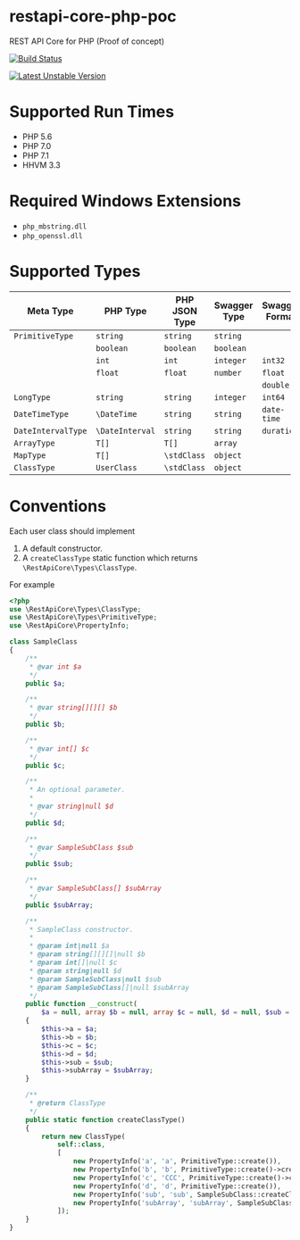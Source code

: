 # restapi-core-php-poc

REST API Core for PHP (Proof of concept)

[![Build Status](https://travis-ci.org/sergey-shandar/restapi-core-php-poc.svg?branch=master)](https://travis-ci.org/sergey-shandar/restapi-core-php-poc)

[![Latest Unstable Version](https://poser.pugx.org/sergey-shandar/restapi-core-php-poc/v/unstable)](https://packagist.org/packages/sergey-shandar/restapi-core-php-poc)

# Supported Run Times

- PHP 5.6
- PHP 7.0
- PHP 7.1
- HHVM 3.3

# Required Windows Extensions

- `php_mbstring.dll`
- `php_openssl.dll`

# Supported Types

|Meta Type         |PHP Type       |PHP JSON Type|Swagger Type|Swagger Format|
|------------------|---------------|-------------|------------|--------------|
|`PrimitiveType`   |`string`       |`string`     |`string`    |              |
|                  |`boolean`      |`boolean`    |`boolean`   |              |
|                  |`int`          |`int`        |`integer`   |`int32`       |
|                  |`float`        |`float`      |`number`    |`float`       |
|                  |               |             |            |`double`      |
|`LongType`        |`string`       |`string`     |`integer`   |`int64`       |
|`DateTimeType`    |`\DateTime`    |`string`     |`string`    |`date-time`   |
|`DateIntervalType`|`\DateInterval`|`string`     |`string`    |`duration`    |
|`ArrayType`       |`T[]`          |`T[]`        |`array`     |              |
|`MapType`         |`T[]`          |`\stdClass`  |`object`    |              |
|`ClassType`       |`UserClass`    |`\stdClass`  |`object`    |              |

# Conventions

Each user class should implement

1. A default constructor.
2. A `createClassType` static function which returns `\RestApiCore\Types\ClassType`.
 
For example

```php
<?php
use \RestApiCore\Types\ClassType;
use \RestApiCore\Types\PrimitiveType;
use \RestApiCore\PropertyInfo;

class SampleClass
{
    /**
     * @var int $a
     */
    public $a;

    /**
     * @var string[][][] $b
     */
    public $b;

    /**
     * @var int[] $c
     */
    public $c;

    /**
     * An optional parameter.
     *
     * @var string|null $d
     */
    public $d;

    /**
     * @var SampleSubClass $sub
     */
    public $sub;

    /**
     * @var SampleSubClass[] $subArray
     */
    public $subArray;

    /**
     * SampleClass constructor.
     *
     * @param int|null $a
     * @param string[][][]|null $b
     * @param int[]|null $c
     * @param string|null $d
     * @param SampleSubClass|null $sub
     * @param SampleSubClass[]|null $subArray
     */
    public function __construct(
        $a = null, array $b = null, array $c = null, $d = null, $sub = null, array $subArray = null)
    {
        $this->a = $a;
        $this->b = $b;
        $this->c = $c;
        $this->d = $d;
        $this->sub = $sub;
        $this->subArray = $subArray;
    }

    /**
     * @return ClassType
     */
    public static function createClassType()
    {
        return new ClassType(
            self::class,
            [
                new PropertyInfo('a', 'a', PrimitiveType::create()),
                new PropertyInfo('b', 'b', PrimitiveType::create()->createArray()->createArray()->createArray()),
                new PropertyInfo('c', 'CCC', PrimitiveType::create()->createArray()),
                new PropertyInfo('d', 'd', PrimitiveType::create()),
                new PropertyInfo('sub', 'sub', SampleSubClass::createClassType()),
                new PropertyInfo('subArray', 'subArray', SampleSubClass::createClassType()->createArray()),
            ]);
    }
}
```
